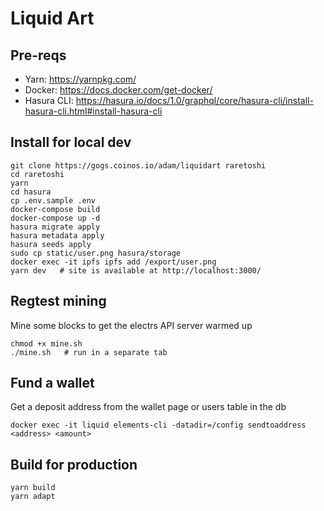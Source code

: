 # Liquid Art

## Pre-reqs

- Yarn: https://yarnpkg.com/
- Docker: https://docs.docker.com/get-docker/
- Hasura CLI: https://hasura.io/docs/1.0/graphql/core/hasura-cli/install-hasura-cli.html#install-hasura-cli

## Install for local dev

    git clone https://gogs.coinos.io/adam/liquidart raretoshi
    cd raretoshi
    yarn
    cd hasura
    cp .env.sample .env
    docker-compose build
    docker-compose up -d
    hasura migrate apply
    hasura metadata apply
    hasura seeds apply
    sudo cp static/user.png hasura/storage
    docker exec -it ipfs ipfs add /export/user.png
    yarn dev   # site is available at http://localhost:3000/

## Regtest mining

Mine some blocks to get the electrs API server warmed up

    chmod +x mine.sh
    ./mine.sh   # run in a separate tab

## Fund a wallet

Get a deposit address from the wallet page or users table in the db

    docker exec -it liquid elements-cli -datadir=/config sendtoaddress <address> <amount>

## Build for production

    yarn build
    yarn adapt
